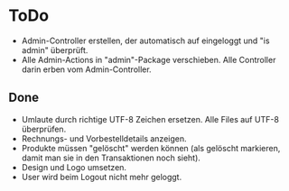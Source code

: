 # ToDo

- Admin-Controller erstellen, der automatisch auf eingeloggt und "is admin" überprüft.
- Alle Admin-Actions in "admin"-Package verschieben. Alle Controller darin erben vom Admin-Controller.

## Done

- Umlaute durch richtige UTF-8 Zeichen ersetzen. Alle Files auf UTF-8 überprüfen.
- Rechnungs- und Vorbestelldetails anzeigen.
- Produkte müssen "gelöscht" werden können (als gelöscht markieren, damit man sie in den Transaktionen noch sieht).
- Design und Logo umsetzen.
- User wird beim Logout nicht mehr geloggt.

